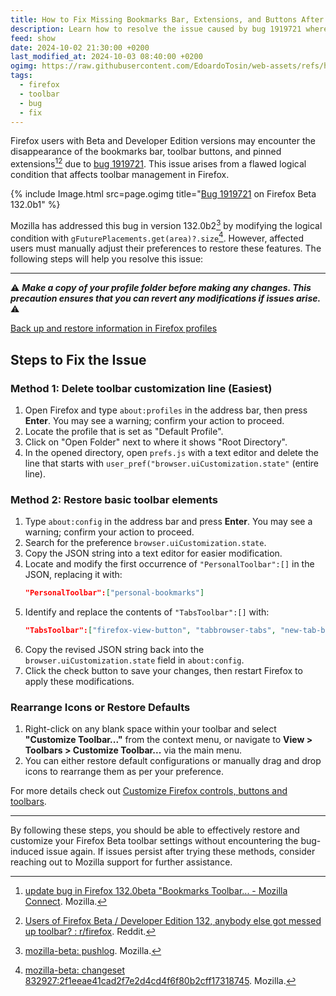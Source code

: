 ```yaml
---
title: How to Fix Missing Bookmarks Bar, Extensions, and Buttons After Firefox Beta Update (Bug 1919721)
description: Learn how to resolve the issue caused by bug 1919721 where the bookmarks bar, toolbar buttons, and pinned extensions disappear after updating Firefox Beta. Mozilla has updated Firefox to fix this in version 132.0b2; however, users must manually adjust their preferences to restore these features.
feed: show
date: 2024-10-02 21:30:00 +0200
last_modified_at: 2024-10-03 08:40:00 +0200
ogimg: https://raw.githubusercontent.com/EdoardoTosin/web-assets/refs/heads/main/Notes/100%20Public/Feed/How%20to%20Fix%20Missing%20Bookmarks%20Bar%2C%20Extensions%2C%20and%20Buttons%20After%20Firefox%20Beta%20Update%20(Bug%201919721)/firefox-beta-bug-1919721.jpg
tags:
  - firefox
  - toolbar
  - bug
  - fix
---
```


Firefox users with Beta and Developer Edition versions may encounter the disappearance of the bookmarks bar, toolbar buttons, and pinned extensions[^1][^2] due to [bug 1919721](https://bugzilla.mozilla.org/show_bug.cgi?id=1919721). This issue arises from a flawed logical condition that affects toolbar management in Firefox.

{% include Image.html src=page.ogimg title="<a href='https://bugzilla.mozilla.org/show_bug.cgi?id=1919721'>Bug 1919721</a> on Firefox Beta 132.0b1" %}

Mozilla has addressed this bug in version 132.0b2[^3] by modifying the logical condition with `gFuturePlacements.get(area)?.size`[^4]. However, affected users must manually adjust their preferences to restore these features. The following steps will help you resolve this issue:

---

:warning: ***Make a copy of your profile folder before making any changes. This precaution ensures that you can revert any modifications if issues arise.*** :warning:

[Back up and restore information in Firefox profiles](https://support.mozilla.org/kb/back-and-restore-information-firefox-profiles)

## Steps to Fix the Issue

### Method 1: Delete toolbar customization line (Easiest)

1. Open Firefox and type `about:profiles` in the address bar, then press **Enter**. You may see a warning; confirm your action to proceed.
2. Locate the profile that is set as "Default Profile".
3. Click on "Open Folder" next to where it shows "Root Directory".
4. In the opened directory, open `prefs.js` with a text editor and delete the line that starts with `user_pref("browser.uiCustomization.state"` (entire line).

### Method 2: Restore basic toolbar elements

1. Type `about:config` in the address bar and press **Enter**. You may see a warning; confirm your action to proceed.
2. Search for the preference `browser.uiCustomization.state`.
3. Copy the JSON string into a text editor for easier modification.
4. Locate and modify the first occurrence of `"PersonalToolbar":[]` in the JSON, replacing it with:
   ```json
   "PersonalToolbar":["personal-bookmarks"]
   ```
5. Identify and replace the contents of `"TabsToolbar":[]` with:
   ```json
   "TabsToolbar":["firefox-view-button", "tabbrowser-tabs", "new-tab-button", "alltabs-button"]
   ```
6. Copy the revised JSON string back into the `browser.uiCustomization.state` field in `about:config`.
7. Click the check button to save your changes, then restart Firefox to apply these modifications.

### Rearrange Icons or Restore Defaults

1. Right-click on any blank space within your toolbar and select **"Customize Toolbar..."** from the context menu, or navigate to **View > Toolbars > Customize Toolbar...** via the main menu.
2. You can either restore default configurations or manually drag and drop icons to rearrange them as per your preference.

For more details check out [Customize Firefox controls, buttons and toolbars](https://support.mozilla.org/kb/customize-firefox-controls-buttons-and-toolbars).

---

By following these steps, you should be able to effectively restore and customize your Firefox Beta toolbar settings without encountering the bug-induced issue again. If issues persist after trying these methods, consider reaching out to Mozilla support for further assistance.

[^1]: [update bug in Firefox 132.0beta "Bookmarks Toolbar... - Mozilla Connect](https://connect.mozilla.org/t5/discussions/update-bug-in-firefox-132-0beta-quot-bookmarks-toolbar-quot-and/td-p/72590). Mozilla.

[^2]: [Users of Firefox Beta / Developer Edition 132, anybody else got messed up toolbar? : r/firefox](https://www.reddit.com/r/firefox/comments/1ftrm12/users_of_firefox_beta_developer_edition_132/). Reddit.

[^3]: [mozilla-beta: pushlog](https://hg.mozilla.org/releases/mozilla-beta/pushloghtml?fromchange=FIREFOX_132_0b1_RELEASE&tochange=FIREFOX_132_0b2_RELEASE). Mozilla.

[^4]: [mozilla-beta: changeset 832927:2f1eeae41cad2f7e2d4cd4f6f80b2cff17318745](https://hg.mozilla.org/releases/mozilla-beta/rev/2f1eeae41cad). Mozilla.
